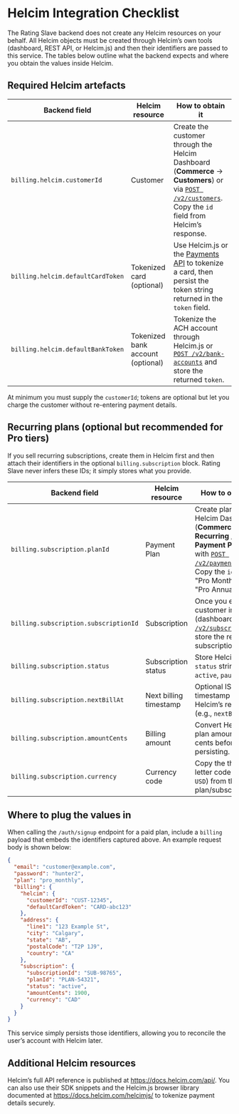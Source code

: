 # Helcim Integration Checklist

The Rating Slave backend does not create any Helcim resources on your behalf. All
Helcim objects must be created through Helcim’s own tools (dashboard, REST API,
or Helcim.js) and then their identifiers are passed to this service. The tables
below outline what the backend expects and where you obtain the values inside
Helcim.

## Required Helcim artefacts

| Backend field | Helcim resource | How to obtain it |
| --- | --- | --- |
| `billing.helcim.customerId` | Customer | Create the customer through the Helcim Dashboard (**Commerce** → **Customers**) or via [`POST /v2/customers`](https://docs.helcim.com/api/#customers-create). Copy the `id` field from Helcim’s response. |
| `billing.helcim.defaultCardToken` | Tokenized card (optional) | Use Helcim.js or the [Payments API](https://docs.helcim.com/api/#payments-create) to tokenize a card, then persist the token string returned in the `token` field. |
| `billing.helcim.defaultBankToken` | Tokenized bank account (optional) | Tokenize the ACH account through Helcim.js or [`POST /v2/bank-accounts`](https://docs.helcim.com/api/#bank-accounts-create) and store the returned `token`. |

At minimum you must supply the `customerId`; tokens are optional but let you
charge the customer without re-entering payment details.

## Recurring plans (optional but recommended for Pro tiers)

If you sell recurring subscriptions, create them in Helcim first and then attach
their identifiers in the optional `billing.subscription` block. Rating Slave
never infers these IDs; it simply stores what you provide.

| Backend field | Helcim resource | How to obtain it |
| --- | --- | --- |
| `billing.subscription.planId` | Payment Plan | Create plans via the Helcim Dashboard (**Commerce** → **Recurring / Payment Plans**) or with [`POST /v2/payment-plans`](https://docs.helcim.com/api/#payment-plans-create). Copy the `id` of your "Pro Monthly" or "Pro Annual" plan. |
| `billing.subscription.subscriptionId` | Subscription | Once you enrol a customer in a plan (dashboard or [`POST /v2/subscriptions`](https://docs.helcim.com/api/#subscriptions-create)), store the returned subscription `id`. |
| `billing.subscription.status` | Subscription status | Store Helcim’s `status` string (e.g., `active`, `paused`). |
| `billing.subscription.nextBillAt` | Next billing timestamp | Optional ISO timestamp from Helcim’s response (e.g., `nextBilling`). |
| `billing.subscription.amountCents` | Billing amount | Convert Helcim’s plan amount to cents before persisting. |
| `billing.subscription.currency` | Currency code | Copy the three-letter code (e.g., `USD`) from the plan/subscription. |

## Where to plug the values in

When calling the `/auth/signup` endpoint for a paid plan, include a `billing`
payload that embeds the identifiers captured above. An example request body is
shown below:

```json
{
  "email": "customer@example.com",
  "password": "hunter2",
  "plan": "pro_monthly",
  "billing": {
    "helcim": {
      "customerId": "CUST-12345",
      "defaultCardToken": "CARD-abc123"
    },
    "address": {
      "line1": "123 Example St",
      "city": "Calgary",
      "state": "AB",
      "postalCode": "T2P 1J9",
      "country": "CA"
    },
    "subscription": {
      "subscriptionId": "SUB-98765",
      "planId": "PLAN-54321",
      "status": "active",
      "amountCents": 1900,
      "currency": "CAD"
    }
  }
}
```

This service simply persists those identifiers, allowing you to reconcile the
user’s account with Helcim later.

## Additional Helcim resources

Helcim’s full API reference is published at <https://docs.helcim.com/api/>. You
can also use their SDK snippets and the Helcim.js browser library documented at
<https://docs.helcim.com/helcimjs/> to tokenize payment details securely.
